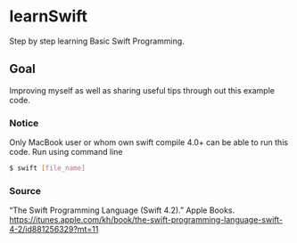 # learnSwift

Step by step learning Basic Swift Programming.

## Goal

Improving myself as well as sharing useful tips through out this example code.

### Notice

Only MacBook user or whom own swift compile 4.0+ can be able to run this code.
Run using command line

```bash
$ swift [file_name]
```

### Source

“The Swift Programming Language (Swift 4.2).” Apple Books. https://itunes.apple.com/kh/book/the-swift-programming-language-swift-4-2/id881256329?mt=11
